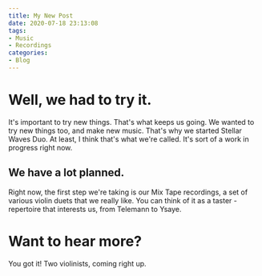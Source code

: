 ```yaml
---
title: My New Post
date: 2020-07-18 23:13:08
tags:
- Music
- Recordings
categories:
- Blog
---
```


# Well, we had to try it.

It's important to try new things. That's what keeps us going. We wanted to try new things too, and make new music. That's why we started Stellar Waves Duo. At least, I think that's what we're called. It's sort of a work in progress right now.

## We have a lot planned.

Right now, the first step we're taking is our Mix Tape recordings, a set of various violin duets that we really like. You can think of it as a taster - repertoire that interests us, from Telemann to Ysaye.

# Want to hear more?

You got it! Two violinists, coming right up.
